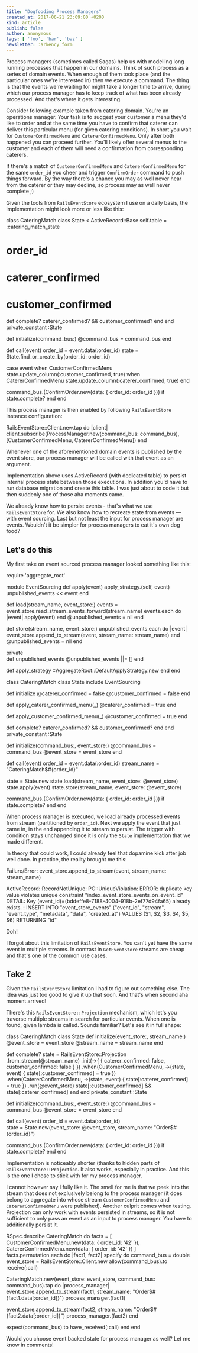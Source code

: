 ```yaml
---
title: "Dogfooding Process Managers"
created_at: 2017-06-21 23:09:00 +0200
kind: article
publish: false
author: anonymous
tags: [ 'foo', 'bar', 'baz' ]
newsletter: :arkency_form
---
```


Process managers (sometimes called Sagas) help us with modelling long running processes that happen in our domains. Think of such process as a series of domain events. When enough of them took place (and the particular ones we're interested in) then we execute a command. The thing is that the events we're waiting for might take a longer time to arrive, during which our process manager has to keep track of what has been already processed. And that's where it gets interesting.


<!-- more -->



Consider following example taken from catering domain. You're an  operations manager. Your task is to suggest your customer a menu they'd like to order and at the same time you have to confirm that caterer can deliver this particular menu (for given catering conditions). In short you wait for `CustomerConfirmedMenu` and `CatererConfirmedMenu`. Only after both happened you can proceed further.
You'll likely offer several menus to the customer and each of them will need a confirmation from corresponding caterers.

If there's a match of `CustomerConfirmedMenu` and `CatererConfirmedMenu` for the same `order_id` you cheer and trigger `ConfirmOrder` command to push things forward. By the way there's a chance you may as well never hear from the caterer or they may decline, so process may as well never complete ;)

Given the tools from `RailsEventStore` ecosystem I use on a daily basis, the implementation might look more or less like this:

class CateringMatch
class State < ActiveRecord::Base
self.table = :catering_match_state
# order_id
# caterer_confirmed
# customer_confirmed

def complete?
caterer_confirmed? && customer_confirmed?
end
end
private_constant :State

def initialize(command_bus:)
@command_bus = command_bus
end

def call(event)
order_id = event.data(:order_id)
state = State.find_or_create_by(order_id: order_id)

case event
when CustomerConfirmedMenu
state.update_column(:customer_confirmed, true)
when CatererConfirmedMenu
state.update_column(:caterer_confirmed, true)
end

command_bus.(ConfirmOrder.new(data: { order_id: order_id })) if state.complete?
end
end

This process manager is then enabled by following `RailsEventStore` instance configuration:

RailsEventStore::Client.new.tap do |client| 
client.subscribe(ProcessManager.new(command_bus: command_bus), [CustomerConfirmedMenu, CatererConfirmedMenu])
end

Whenever one of the aforementioned domain events is published by the event store, our process manager will be called with that event as an argument.

Implementation above uses ActiveRecord (with dedicated table) to persist internal process state between those executions. In addition you'd have to run database migration and create this table. I was just about to code it but then suddenly one of those aha moments came.

We already know how to persist events - that's what we use `RailsEventStore` for. We also know how to recreate state from events — with event sourcing. Last but not least the input for process manager are events. Wouldn't it be simpler for process managers to eat it's own dog food?

## Let's do this

My first take on event sourced process manager looked something like this:

require 'aggregate_root'

module EventSourcing
def apply(event)
apply_strategy.(self, event)
unpublished_events << event
end

def load(stream_name, event_store:)
events = event_store.read_stream_events_forward(stream_name)
events.each do |event|
apply(event)
end
@unpublished_events = nil
end

def store(stream_name, event_store:)
unpublished_events.each do |event|
event_store.append_to_stream(event, stream_name: stream_name)
end
@unpublished_events = nil
end

private		
def unpublished_events
@unpublished_events ||= []
end

def apply_strategy
::AggregateRoot::DefaultApplyStrategy.new
end
end

class CateringMatch
class State
include EventSourcing

def initialize
@caterer_confirmed  = false
@customer_confirmed = false
end

def apply_caterer_confirmed_menu(_)
@caterer_confirmed = true
end

def apply_customer_confirmed_menu(_)
@customer_confirmed = true
end

def complete?
caterer_confirmed? && customer_confirmed?
end
end
private_constant :State

def initialize(command_bus:, event_store:)
@command_bus = command_bus
@event_store = event_store
end

def call(event)
order_id = event.data(:order_id)
stream_name = "CateringMatch$#{order_id}"

state = State.new
state.load(stream_name, event_store: @event_store)
state.apply(event)
state.store(stream_name, event_store: @event_store)

command_bus.(ConfirmOrder.new(data: { order_id: order_id })) if state.complete?
end
end

When process manager is executed, we load already processed events from stream (partitioned by `order_id`). Next we apply the event that just came in, in the end appending it to stream to persist. The trigger with condition stays unchanged since it is only the `State` implementation that we made different. 

In theory that could work, I could already feel that dopamine kick after job well done. In practice, the reality brought me this:

Failure/Error: event_store.append_to_stream(event, stream_name: stream_name)

ActiveRecord::RecordNotUnique:
PG::UniqueViolation: ERROR:  duplicate key value violates unique constraint "index_event_store_events_on_event_id"
DETAIL:  Key (event_id)=(bddeffe8-7188-4004-918b-2ef77d94fa65) already exists.
: INSERT INTO "event_store_events" ("event_id", "stream", "event_type", "metadata", "data", "created_at") VALUES ($1, $2, $3, $4, $5, $6) RETURNING "id" 

Doh!

I forgot about this limitation of `RailsEventStore`. You can't yet have the same event in multiple streams. In contrast in `GetEventStore` streams are cheap and that's one of the common use cases.

## Take 2

Given the `RailsEventStore` limitation I had to figure out something else. The idea was just too good to give it up that soon. And that's when second aha moment arrived!

There's this `RailsEventStore::Projection` mechanism, which let's you traverse multiple streams in search for particular events. When one is found, given lambda is called. Sounds familiar? Let's see it in full shape:

class CateringMatch
class State
def initialize(event_store:, stream_name:)
@event_store = event_store
@stream_name = stream_name
end

def complete?
state = RailsEventStore::Projection
.from_stream(@stream_name)
.init(->{ { caterer_confirmed: false, customer_confirmed: false } })
.when(CustomerConfirmedMenu, ->(state, event) { state[:customer_confirmed] = true })
.when(CatererConfirmedMenu, ->(state, event) { state[:caterer_confirmed] = true })
.run(@event_store)
state[:customer_confirmed] && state[:caterer_confirmed]
end
end
private_constant :State

def initialize(command_bus:, event_store:)
@command_bus = command_bus
@event_store = event_store
end

def call(event)
order_id = event.data(:order_id)			
state    = State.new(event_store: @event_store, stream_name: "Order$#{order_id}")	

command_bus.(ConfirmOrder.new(data: { order_id: order_id })) if state.complete?
end
end

Implementation is noticeably shorter (thanks to hidden parts of `RailsEventStore::Projection`. It also works, especially in practice. And this is the one I chose to stick with for my process manager. 

I cannot however say I fully like it. The smell for me is that we peek into the stream that does not exclusively belong to the process manager (it does belong to aggregate into whose stream `CustomerConfirmedMenu` and `CatererConfirmedMenu` were published).
Another culprit comes when testing. Projection can only work with events persisted in streams, so it is not sufficient to only pass an event as an input to process manager. You have to additionally persist it.

RSpec.describe CateringMatch do
facts = [
CustomerConfirmedMenu.new(data: { order_id: '42' }),
CatererConfirmedMenu.new(data: { order_id: '42' })
]
facts.permutation.each do |fact1, fact2|
specify do
command_bus = double
event_store = RailsEventStore::Client.new
allow(command_bus).to receive(:call)

CateringMatch.new(event_store: event_store, command_bus: command_bus).tap do |process_manager|
event_store.append_to_stream(fact1, stream_name: "Order$#{fact1.data[:order_id]}")
process_manager.(fact1)

event_store.append_to_stream(fact2, stream_name: "Order$#{fact2.data[:order_id]}")
process_manager.(fact2)
end

expect(command_bus).to have_received(:call)
end
end

Would you choose event backed state for process manager as well? Let me know in comments!
